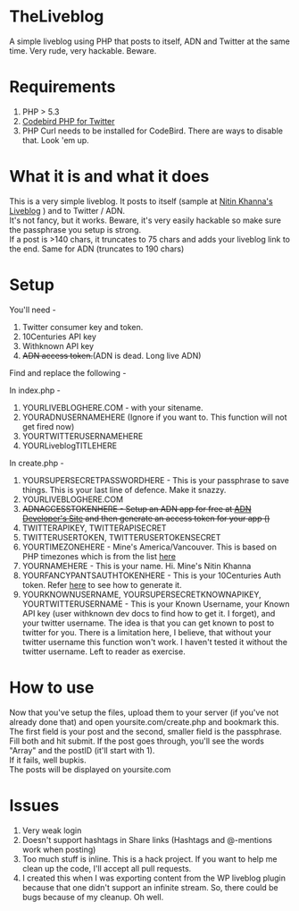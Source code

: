 TheLiveblog
===========

  A simple liveblog using PHP that posts to itself, ADN and Twitter at the same time. Very rude, very hackable. Beware.

Requirements
============

1. PHP > 5.3 
2. [Codebird PHP for Twitter](https://github.com/jublonet/codebird-php)
3. PHP Curl needs to be installed for CodeBird. There are ways to disable that. Look 'em up. 

What it is and what it does
===========================

  This is a very simple liveblog. It posts to itself (sample at [Nitin Khanna's Liveblog](http://liveblog.nitinkhanna.com/) ) and to Twitter / ADN.  
  It's not fancy, but it works. Beware, it's very easily hackable so make sure the passphrase you setup is strong.  
  If a post is >140 chars, it truncates to 75 chars and adds your liveblog link to the end. Same for ADN (truncates to 190 chars)  


Setup
=====

  You'll need -  
  
  1. Twitter consumer key and token. 
  2. 10Centuries API key 
  3. Withknown API key 
  4. ~~ADN access token.~~(ADN is dead. Long live ADN) 

  Find and replace the following -  
  
  In index.php -
  
  1. YOURLIVEBLOGHERE.COM - with your sitename.  
  2. YOURADNUSERNAMEHERE  (Ignore if you want to. This function will not get fired now)
  3. YOURTWITTERUSERNAMEHERE  
  4. YOURLiveblogTITLEHERE  

  In create.php -
  
  1. YOURSUPERSECRETPASSWORDHERE - This is your passphrase to save things. This is your last line of defence. Make it snazzy.  
  2. YOURLIVEBLOGHERE.COM  
  3. ~~ADNACCESSTOKENHERE - Setup an ADN app for free at [ADN Developer's Site](http://developers.app.net) and then generate an access token for your app ()~~
  4. TWITTERAPIKEY, TWITTERAPISECRET  
  5. TWITTERUSERTOKEN, TWITTERUSERTOKENSECRET  
  6. YOURTIMEZONEHERE - Mine's America/Vancouver. This is based on PHP timezones which is from the list [here](http://php.net/manual/en/timezones.php)
  7. YOURNAMEHERE - This is your name. Hi. Mine's Nitin Khanna  
  8. YOURFANCYPANTSAUTHTOKENHERE - This is your 10Centuries Auth token. Refer [here](https://pinboard.in/u:larand/t:10Centuries/) to see how to generate it.
  9. YOURKNOWNUSERNAME, YOURSUPERSECRETKNOWNAPIKEY, YOURTWITTERUSERNAME - This is your Known Username, your Known API key (user withknown dev docs to find how to get it. I forget), and your twitter username. The idea is that you can get known to post to twitter for you. There is a limitation here, I believe, that without your twitter username this function won't work. I haven't tested it without the twitter username. Left to reader as exercise.
    
  
How to use
==========
  Now that you've setup the files, upload them to your server (if you've not already done that) and open yoursite.com/create.php and bookmark this.   
  The first field is your post and the second, smaller field is the passphrase.   
  Fill both and hit submit. If the post goes through, you'll see the words "Array" and the postID (it'll start with 1).   
  If it fails, well bupkis.  
  The posts will be displayed on yoursite.com   

Issues
======
  1. Very weak login  
  2. Doesn't support hashtags in Share links (Hashtags and @-mentions work when posting)  
  3. Too much stuff is inline. This is a hack project. If you want to help me clean up the code, I'll accept all pull requests.  
  4. I created this when I was exporting content from the WP liveblog plugin because that one didn't support an infinite stream. So, there could be bugs because of my cleanup. Oh well.

